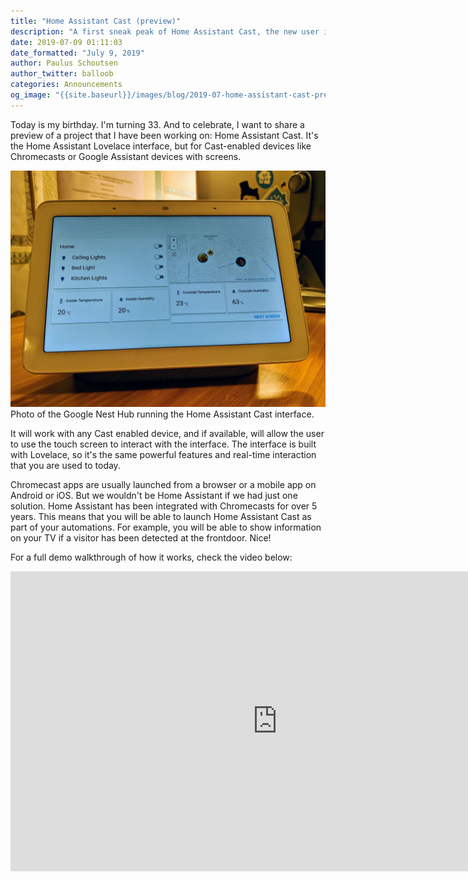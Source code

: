 ```yaml
---
title: "Home Assistant Cast (preview)"
description: "A first sneak peak of Home Assistant Cast, the new user interface that will run on Cast-enabled devices."
date: 2019-07-09 01:11:03
date_formatted: "July 9, 2019"
author: Paulus Schoutsen
author_twitter: balloob
categories: Announcements
og_image: "{{site.baseurl}}/images/blog/2019-07-home-assistant-cast-preview/home-assistant-cast.jpg"
---
```


Today is my birthday. I'm turning 33. And to celebrate, I want to share a preview of a project that I have been working on: Home Assistant Cast. It's the Home Assistant Lovelace interface, but for Cast-enabled devices like Chromecasts or Google Assistant devices with screens.

<p class='img'>
<img src='/images/blog/2019-07-home-assistant-cast-preview/home-assistant-cast.jpg' alt='Photo of a Google Nest Hub running the Home Assistant Cast interface.'>
Photo of the Google Nest Hub running the Home Assistant Cast interface.
</p>

It will work with any Cast enabled device, and if available, will allow the user to use the touch screen to interact with the interface. The interface is built with Lovelace, so it's the same powerful features and real-time interaction that you are used to today.

Chromecast apps are usually launched from a browser or a mobile app on Android or iOS. But we wouldn't be Home Assistant if we had just one solution. Home Assistant has been integrated with Chromecasts for over 5 years. This means that you will be able to launch Home Assistant Cast as part of your automations. For example, you will be able to show information on your TV if a visitor has been detected at the frontdoor. Nice!

For a full demo walkthrough of how it works, check the video below:

<div class="videoWrapper">
  <iframe width="853" height="480" src="https://www.youtube-nocookie.com/embed/Y1IcFukTuPY" frameborder="0" allow="autoplay; encrypted-media" allowfullscreen></iframe>
</div>
